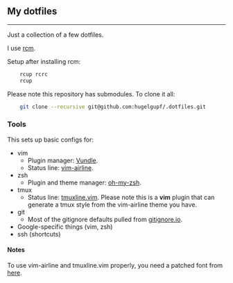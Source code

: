 ## My dotfiles
--------------
Just a collection of a few dotfiles.

I use [rcm](https://github.com/thoughtbot/rcm).

Setup after installing rcm:

```bash
    rcup rcrc
    rcup
```

Please note this repository has submodules. To clone it all:

```bash
    git clone --recursive git@github.com:hugelgupf/.dotfiles.git
```

### Tools

This sets up basic configs for:

* vim
  * Plugin manager: [Vundle](https://github.com/VundleVim/Vundle.vim).
  * Status line: [vim-airline](https://github.com/bling/vim-airline).
* zsh
  * Plugin and theme manager: [oh-my-zsh](https://github.com/robbyrussell/oh-my-zsh).
* tmux
  * Status line: [tmuxline.vim](https://github.com/edkolev/tmuxline.vim).
    Please note this is a **vim** plugin that can generate a tmux style from the
    vim-airline theme you have.
* git
  * Most of the gitignore defaults pulled from [gitignore.io](https://gitignore.io).
* Google-specific things (vim, zsh)
* ssh (shortcuts)

#### Notes

To use vim-airline and tmuxline.vim properly, you need a patched font from
[here](https://github.com/powerline/fonts).
